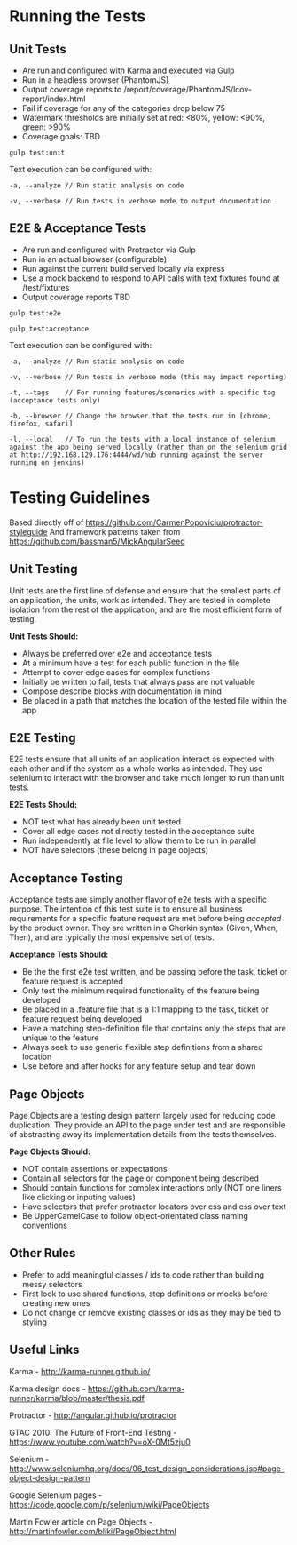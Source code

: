 Running the Tests
============================

## Unit Tests

  - Are run and configured with Karma and executed via Gulp
  - Run in a headless browser (PhantomJS)
  - Output coverage reports to /report/coverage/PhantomJS/lcov-report/index.html
  - Fail if coverage for any of the categories drop below 75
  - Watermark thresholds are initially set at red: <80%, yellow: <90%, green: >90%
  - Coverage goals: TBD

`gulp test:unit`

 Text execution can be configured with:

`-a, --analyze // Run static analysis on code`

`-v, --verbose // Run tests in verbose mode to output documentation`

## E2E & Acceptance Tests

  - Are run and configured with Protractor via Gulp
  - Run in an actual browser (configurable)
  - Run against the current build served locally via express
  - Use a mock backend to respond to API calls with text fixtures found at /test/fixtures
  - Output coverage reports TBD

`gulp test:e2e`

`gulp test:acceptance`

 Text execution can be configured with:

`-a, --analyze // Run static analysis on code`

`-v, --verbose // Run tests in verbose mode (this may impact reporting)`

`-t, --tags    // For running features/scenarios with a specific tag (acceptance tests only)`

`-b, --browser // Change the browser that the tests run in [chrome, firefox, safari]`

`-l, --local   // To run the tests with a local instance of selenium against the app being served locally (rather than on the selenium grid at http://192.168.129.176:4444/wd/hub running against the server running on jenkins)`

Testing Guidelines
============================

Based directly off of https://github.com/CarmenPopoviciu/protractor-styleguide
And framework patterns taken from https://github.com/bassman5/MickAngularSeed

## Unit Testing

Unit tests are the first line of defense and ensure that the smallest parts of an application, the units, work as intended.
They are tested in complete isolation from the rest of the application, and are the most efficient form of testing.

  **Unit Tests Should:**
  
  * Always be preferred over e2e and acceptance tests
  * At a minimum have a test for each public function in the file
  * Attempt to cover edge cases for complex functions
  * Initially be written to fail, tests that always pass are not valuable
  * Compose describe blocks with documentation in mind
  * Be placed in a path that matches the location of the tested file within the app


## E2E Testing

E2E tests ensure that all units of an application interact as expected with each other and if the system as a whole
works as intended. They use selenium to interact with the browser and take much longer to run than unit tests.

  **E2E Tests Should:**
  
  * NOT test what has already been unit tested
  * Cover all edge cases not directly tested in the acceptance suite
  * Run independently at file level to allow them to be run in parallel
  * NOT have selectors (these belong in page objects)

## Acceptance Testing

Acceptance tests are simply another flavor of e2e tests with a specific purpose. The intention of this test suite is to
ensure all business requirements for a specific feature request are met before being *accepted* by the product owner.
They are written in a Gherkin syntax (Given, When, Then), and are typically the most expensive set of tests.

  **Acceptance Tests Should:**
  
  * Be the the first e2e test written, and be passing before the task, ticket or feature request is accepted
  * Only test the minimum required functionality of the feature being developed
  * Be placed in a .feature file that is a 1:1 mapping to the task, ticket or feature request being developed
  * Have a matching step-definition file that contains only the steps that are unique to the feature
  * Always seek to use generic flexible step definitions from a shared location
  * Use before and after hooks for any feature setup and tear down


## Page Objects

Page Objects are a testing design pattern largely used for reducing code duplication. They provide an API to the page 
under test and are responsible of abstracting away its implementation details from the tests themselves.

  **Page Objects Should:**
  
  * NOT contain assertions or expectations
  * Contain all selectors for the page or component being described
  * Should contain functions for complex interactions only (NOT one liners like clicking or inputing values)
  * Have selectors that prefer protractor locators over css and css over text
  * Be UpperCamelCase to follow object-orientated class naming conventions
  

## Other Rules

  * Prefer to add meaningful classes / ids to code rather than building messy selectors
  * First look to use shared functions, step definitions or mocks before creating new ones
  * Do not change or remove existing classes or ids as they may be tied to styling


## Useful Links

  Karma - http://karma-runner.github.io/

  Karma design docs - https://github.com/karma-runner/karma/blob/master/thesis.pdf

  Protractor - http://angular.github.io/protractor

  GTAC 2010: The Future of Front-End Testing - https://www.youtube.com/watch?v=oX-0Mt5zju0

  Selenium - http://www.seleniumhq.org/docs/06_test_design_considerations.jsp#page-object-design-pattern

  Google Selenium pages - https://code.google.com/p/selenium/wiki/PageObjects

  Martin Fowler article on Page Objects - http://martinfowler.com/bliki/PageObject.html
